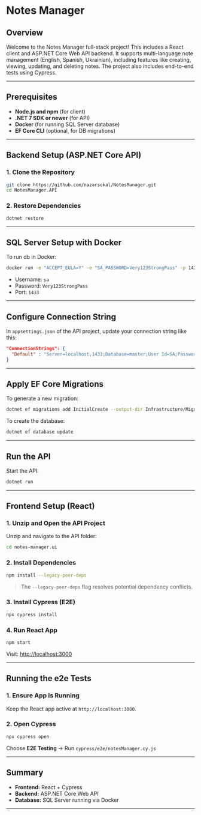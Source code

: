 # Notes Manager

## Overview

Welcome to the Notes Manager full-stack project! This includes a React client and ASP.NET Core Web API backend. It supports multi-language note management (English, Spanish, Ukrainian), including features like creating, viewing, updating, and deleting notes. The project also includes end-to-end tests using Cypress.

---

## Prerequisites

- **Node.js and npm** (for client)
- **.NET 7 SDK or newer** (for API)
- **Docker** (for running SQL Server database)
- **EF Core CLI** (optional, for DB migrations)

---
## Backend Setup (ASP.NET Core API)

### 1. Clone the Repository

```bash
git clone https://github.com/nazarsokal/NotesManager.git
cd NotesManager.API
```
### 2. Restore Dependencies

```bash
dotnet restore
```

---

## SQL Server Setup with Docker

To run db in Docker:

```bash
docker run -e "ACCEPT_EULA=Y" -e "SA_PASSWORD=Very123StrongPass" -p 1433:1433 --name test-asigment-sqlserver -d mcr.microsoft.com/mssql/server:2022-latest
```

- Username: `sa`  
- Password: `Very123StrongPass`  
- Port: `1433`

---

## Configure Connection String

In `appsettings.json` of the API project, update your connection string like this:

```json
"ConnectionStrings": {
  "Default" : "Server=localhost,1433;Database=master;User Id=SA;Password=Very123StrongPass;TrustServerCertificate=True;"
}
```
---

## Apply EF Core Migrations

To generate a new migration:

```bash
dotnet ef migrations add InitialCreate --output-dir Infrastructure/Migrations
```

To create the database:
```bash
dotnet ef database update
```

---

## Run the API

Start the API:

```bash
dotnet run
```
---
## Frontend Setup (React)

### 1. Unzip and Open the API Project

Unzip and navigate to the API folder:
```bash
cd notes-manager.ui
```
### 2. Install Dependencies

```bash
npm install --legacy-peer-deps
```

> The `--legacy-peer-deps` flag resolves potential dependency conflicts.

### 3. Install Cypress (E2E)

```bash
npx cypress install
```

### 4. Run React App

```bash
npm start
```

Visit: [http://localhost:3000](http://localhost:3000)

---

## Running the e2e Tests

### 1. Ensure App is Running

Keep the React app active at `http://localhost:3000`.

### 2. Open Cypress

```bash
npx cypress open
```

Choose **E2E Testing** → Run `cypress/e2e/notesManager.cy.js`

---



## Summary

- **Frontend:** React + Cypress
- **Backend:** ASP.NET Core Web API
- **Database:** SQL Server running via Docker

---
